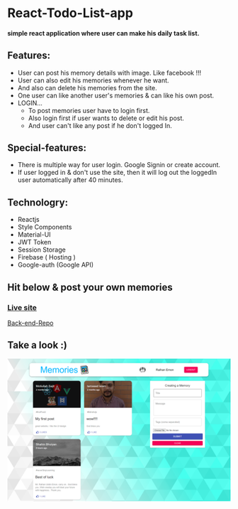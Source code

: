 # React-Todo-List-app
#### simple react application where user can make his daily task list.

## Features:
+ User can post his memory details with image. Like facebook !!!
+ User can also edit his memories whenever he want.
+ And also can delete his memories from the site.
+ One user can like another user's memories & can like his own post.
+ LOGIN...
   * To post memories user have to login first.
   * Also login first if user wants to delete or edit his post.
   * And user can't like any post if he don't logged In.

## Special-features: 
+ There is multiple way for user login. Google Signin or create account.
+ If user logged in & don't use the site, then it will log out the loggedIn user automatically after 40 minutes.

## Technologry: 
+ Reactjs
+ Style Components
+ Material-UI
+ JWT Token
+ Session Storage
+ Firebase ( Hosting )
+ Google-auth (Google API)

##  Hit below & post your own memories
### [Live site](https://memories-e2c87.web.app/)

[Back-end-Repo](https://github.com/raihanwebmaster/MERN-Project---server)

## Take a look :)
![alt_text](images/download.png)
